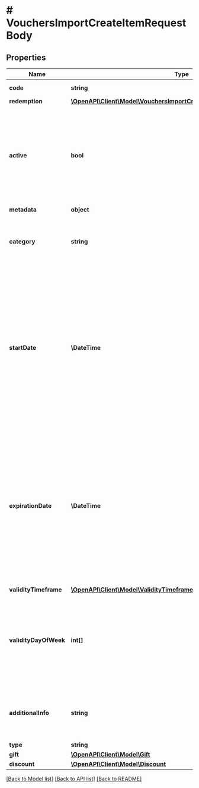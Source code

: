# # VouchersImportCreateItemRequestBody

## Properties

Name | Type | Description | Notes
------------ | ------------- | ------------- | -------------
**code** | **string** | Value representing the imported code. | [optional]
**redemption** | [**\OpenAPI\Client\Model\VouchersImportCreateItemRequestBodyRedemption**](VouchersImportCreateItemRequestBodyRedemption.md) |  | [optional]
**active** | **bool** | A flag to toggle the voucher on or off. You can disable a voucher even though it&#39;s within the active period defined by the &#x60;start_date&#x60; and &#x60;expiration_date&#x60;.    - &#x60;true&#x60; indicates an *active* voucher - &#x60;false&#x60; indicates an *inactive* voucher | [optional]
**metadata** | **object** |  | [optional]
**category** | **string** | Tag defining the category that this voucher belongs to. Useful when listing vouchers using the [List Vouchers](ref:list-vouchers) endpoint. | [optional]
**startDate** | **\DateTime** | Activation timestamp presented in the ISO 8601 format. Voucher is *inactive before* this date. Start date defines when the code starts to be active. Allowed date formats are: - YYYY-MM-DD - YYYY-MM-DDTHH - YYYY-MM-DDTHH:mm - YYYY-MM-DDTHH:mm:ss - YYYY-MM-DDTHH:mm:ssZ - YYYY-MM-DDTHH:mm:ss.SSSZ | [optional]
**expirationDate** | **\DateTime** | Expiration date defines when the code expires. Expiration timestamp is presented in the ISO 8601 format.  Voucher is *inactive after* this date. Allowed date formats are: - YYYY-MM-DD - YYYY-MM-DDTHH - YYYY-MM-DDTHH:mm - YYYY-MM-DDTHH:mm:ss - YYYY-MM-DDTHH:mm:ssZ - YYYY-MM-DDTHH:mm:ss.SSSZ | [optional]
**validityTimeframe** | [**\OpenAPI\Client\Model\ValidityTimeframe**](ValidityTimeframe.md) |  | [optional]
**validityDayOfWeek** | **int[]** | Integer array corresponding to the particular days of the week in which the voucher is valid.  - &#x60;0&#x60; Sunday - &#x60;1&#x60; Monday - &#x60;2&#x60; Tuesday - &#x60;3&#x60; Wednesday - &#x60;4&#x60; Thursday - &#x60;5&#x60; Friday - &#x60;6&#x60; Saturday | [optional]
**additionalInfo** | **string** | An optional field to keep any extra textual information about the code such as a code description and details. | [optional]
**type** | **string** |  | [optional]
**gift** | [**\OpenAPI\Client\Model\Gift**](Gift.md) |  | [optional]
**discount** | [**\OpenAPI\Client\Model\Discount**](Discount.md) |  | [optional]

[[Back to Model list]](../../README.md#models) [[Back to API list]](../../README.md#endpoints) [[Back to README]](../../README.md)
